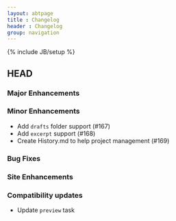 ```yaml
---
layout: abtpage
title : Changelog
header : Changelog
group: navigation
---
```


{% include JB/setup %}


## HEAD

### Major Enhancements

### Minor Enhancements
  * Add `drafts` folder support (#167)
  * Add `excerpt` support (#168)
  * Create History.md to help project management (#169)

### Bug Fixes

### Site Enhancements

### Compatibility updates
  * Update `preview` task

